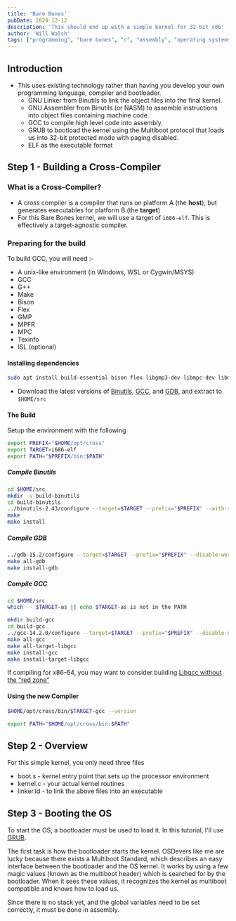```yaml
---
title: 'Bare Bones'
pubDate: 2024-12-12
description: 'This should end up with a simple kernel for 32-bit x86'
author: 'Will Walsh'
tags: ["programming", "bare bones", "c", "assembly", "operating systems"]
---
```


## Introduction

- This uses existing technology rather than having you develop your own programming language, compiler and bootloader.
  - GNU Linker from Binutils to link the object files into the final kernel.
  - GNU Assembler from Binutils (or NASM) to assemble instructions into object files containing machine code.
  - GCC to compile high level code into assembly.
  - GRUB to bootload the kernel using the Multiboot protocol that loads us into 32-bit protected mode with paging disabled.
  - ELF as the executable format

## Step 1 - Building a Cross-Compiler

### What is a Cross-Compiler?

- A cross compiler is a compiler that runs on platform A (the **host**), but generates executables for platform B (the **target**)
- For this Bare Bones kernel, we will use a target of `i686-elf`. This is effectively a target-agnostic compiler.

### Preparing for the build

To build GCC, you will need :-
- A unix-like environment (in Windows, WSL or Cygwin/MSYS)
- GCC
- G++
- Make
- Bison
- Flex
- GMP
- MPFR
- MPC
- Texinfo
- ISL (optional)

#### Installing dependencies

```bash
sudo apt install build-essential bison flex libgmp3-dev libmpc-dev libmpfr-dev texinfo libisl-dev
```

- Download the latest versions of [Binutils](https://sourceware.org/pub/binutils/releases/), [GCC](https://mirrors.middlendian.com/gnu/gcc), and [GDB](https://mirrors.middlendian.com/gnu/gdb/), and extract to `$HOME/src`

#### The Build

Setup the environment with the following

```bash
export PREFIX="$HOME/opt/cross"
export TARGET=i686-elf
export PATH="$PREFIX/bin:$PATH"
```

##### Compile Binutils

```bash
cd $HOME/src
mkdir -v build-binutils
cd build-binutils
../binutils-2.43/configure --target=$TARGET --prefix="$PREFIX" --with-sysroot --disable-nls --disable-werror
make
make install
```

##### Compile GDB

```bash
../gdb-15.2/configure --target=$TARGET --prefix="$PREFIX" --disable-werror
make all-gdb
make install-gdb
```

##### Compile GCC

```bash
cd $HOME/src
which -- $TARGET-as || echo $TARGET-as is not in the PATH

mkdir build-gcc
cd build-gcc
../gcc-14.2.0/configure --target=$TARGET --prefix="$PREFIX" --disable-nls --enable-languages=c,c++ --without-headers
make all-gcc
make all-target-libgcc
make install-gcc
make install-target-libgcc
```

If compiling for x86-64, you may want to consider building [Libgcc without the "red zone"](https://wiki.osdev.org/Libgcc_without_red_zone)

#### Using the new Compiler

```bash
$HOME/opt/cross/bin/$TARGET-gcc --version

export PATH="$HOME/opt/cross/bin:$PATH"
```

## Step 2 - Overview

For this simple kernel, you only need three files
- boot.s - kernel entry point that sets up the processor environment
- kernel.c - your actual kernel routines
- linker.ld - to link the above files into an executable

## Step 3 - Booting the OS

To start the OS, a bootloader must be used to load it. In this tutorial, I'll use [GRUB](https://wiki.osdev.org/GRUB).

The first task is how the bootloader starts the kernel. OSDevers like me are lucky because there exists a Multiboot Standard, which describes an easy interface between the bootloader and the OS kernel. It works by using a few magic values (known as the multiboot header) which is searched for by the bootloader. When it sees these values, it recognizes the kernel as multiboot compatible and knows how to load us.

Since there is no stack yet, and the global variables need to be set correctly, it must be done in assembly.

